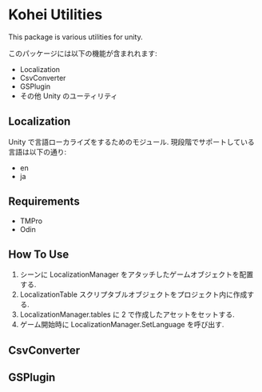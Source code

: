 # Kohei Utilities
This package is various utilities for unity.

このパッケージには以下の機能が含まれれます:

- Localization
- CsvConverter
- GSPlugin
- その他 Unity のユーティリティ

## Localization

Unity で言語ローカライズをするためのモジュール.
現段階でサポートしている言語は以下の通り:
- en
- ja

## Requirements
- TMPro
- Odin


## How To Use
1. シーンに LocalizationManager をアタッチしたゲームオブジェクトを配置する.
2. LocalizationTable スクリプタブルオブジェクトをプロジェクト内に作成する.
3. LocalizationManager.tables に 2 で作成したアセットをセットする.
4. ゲーム開始時に LocalizationManager.SetLanguage を呼び出す.


## CsvConverter


## GSPlugin
